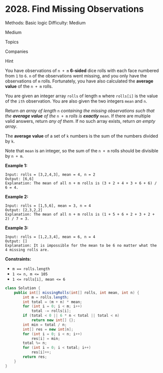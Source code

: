 # 2028. Find Missing Observations

Methods: Basic logic
Difficulty: Medium

Medium

Topics

Companies

Hint

You have observations of `n + m` **6-sided** dice rolls with each face numbered from `1` to `6`. `n` of the observations went missing, and you only have the observations of `m` rolls. Fortunately, you have also calculated the **average value** of the `n + m` rolls.

You are given an integer array `rolls` of length `m` where `rolls[i]` is the value of the `ith` observation. You are also given the two integers `mean` and `n`.

Return *an array of length* `n` *containing the missing observations such that the **average value** of the* `n + m` *rolls is **exactly*** `mean`. If there are multiple valid answers, return *any of them*. If no such array exists, return *an empty array*.

The **average value** of a set of `k` numbers is the sum of the numbers divided by `k`.

Note that `mean` is an integer, so the sum of the `n + m` rolls should be divisible by `n + m`.

**Example 1:**

```
Input: rolls = [3,2,4,3], mean = 4, n = 2
Output: [6,6]
Explanation: The mean of all n + m rolls is (3 + 2 + 4 + 3 + 6 + 6) / 6 = 4.

```

**Example 2:**

```
Input: rolls = [1,5,6], mean = 3, n = 4
Output: [2,3,2,2]
Explanation: The mean of all n + m rolls is (1 + 5 + 6 + 2 + 3 + 2 + 2) / 7 = 3.

```

**Example 3:**

```
Input: rolls = [1,2,3,4], mean = 6, n = 4
Output: []
Explanation: It is impossible for the mean to be 6 no matter what the 4 missing rolls are.

```

**Constraints:**

- `m == rolls.length`
- `1 <= n, m <= 105`
- `1 <= rolls[i], mean <= 6`

```java
class Solution {
    public int[] missingRolls(int[] rolls, int mean, int n) {
        int m = rolls.length;
        int total = (m + n) * mean;
        for (int i = 0; i < m; i++)
            total -= rolls[i];
        if (total < 0 || 6 * n < total || total < n)
            return new int[] {};
        int min = total / n;
        int[] res = new int[n];
        for (int i = 0; i < n; i++)
            res[i] = min;
        total %= n;
        for (int i = 0; i < total; i++)
            res[i]++;
        return res;
    }
}
```